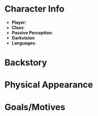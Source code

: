 # Character Info
- **Player**:
- **Class**:
- **Passive Perception**:
- **Darkvision**:
- **Languages**:
# Backstory
# Physical Appearance
# Goals/Motives